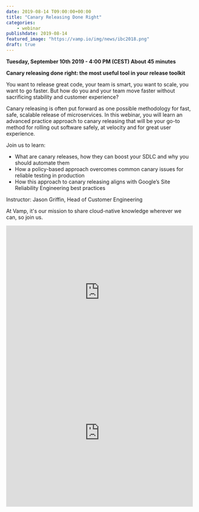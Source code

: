 ```yaml
---
date: 2019-08-14 T09:00:00+00:00
title: "Canary Releasing Done Right"
categories:
    - webinar
publishdate: 2019-08-14
featured_image: "https://vamp.io/img/news/ibc2018.png"
draft: true
---
```


**Tuesday, September 10th 2019 - 4:00 PM (CEST) About 45 minutes**

**Canary releasing done right: the most useful tool in your release toolkit**

You want to release great code, your team is smart, you want to scale, you want to go faster. But how do you and your team move faster without sacrificing stability and customer experience?

Canary releasing is often put forward as one possible methodology for fast, safe, scalable release of microservices. In this webinar, you will learn an advanced practice approach to canary releasing that will be your go-to method for rolling out software safely, at velocity and for great user experience.

<!--more-->

Join us to learn:

- What are canary releases, how they can boost your SDLC and why you should automate them
- How a policy-based approach overcomes common canary issues for reliable testing in production
- How this approach to canary releasing aligns with Google’s Site Reliability Engineering best practices

Instructor: Jason Griffin, Head of Customer Engineering

At Vamp, it's our mission to share cloud-native knowledge wherever we can, so join us.

<iframe width="100%" height="360" frameborder="0" src="https://app.livestorm.co/p/0661adaf-9401-45cc-a7af-8263e373982b/form"></iframe>


<iframe width="100%" height="400" frameborder="0" src="https://app.livestorm.co/vamp/upcoming?limit=3" title="Vamp events | Livestorm"></iframe>
